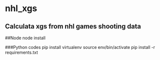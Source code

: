 # nhl_xgs
## Calculata xgs from nhl games shooting data

##Node 
node install

###Python codes
pip install virtualenv
source env/bin/activate
pip install -r requirements.txt
